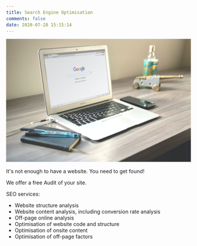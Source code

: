 ```yaml
---
title: Search Engine Optimisation
comments: false
date: 2020-07-28 15:15:14
---
```

![](seo.jpeg)

It's not enough to have a website. You need to get found!

We offer a free Audit of your site.

SEO services:
* Website structure analysis
* Website content analysis, including conversion rate analysis
* Off-page online analysis
* Optimisation of website code and structure
* Optimisation of onsite content
* Optimisation of off-page factors
